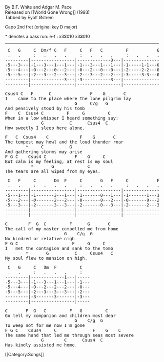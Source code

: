 By B.F. White and Adgar M. Pace<br>
Released on [[World Gone Wrong]] (1993)<br>
Tabbed by Eyolf Østrem

Capo 2nd fret (original key D major)

<nowiki>*</nowiki> denotes a bass run: e-f : x3<strong>2</strong>010 x3<strong>3</strong>010

----
<pre class="tab">
 C   G     C  Dm/f C   F     C   F   C         F           G     C       Csus4     C
 .   .     :   .   .   .     :   .   .   .     :   .   .   .     :   .   .   .     :
---------|-----------------|-------------0---|-----------------|-----------------|-----
-5---3---|-1---3---1---1---|-1---3---1---1---|-1-----1-1---0---|-1-------1-------|-1---
-5---4---|-0---2---0---2---|-0---2---0---0---|-2-----2-2---0---|-0-------2-------|-0---
-5---5---|-2---3---2---3---|-2---3---2---2---|-3-----3-3---0---|-2-------3-------|-2---
---------|-------------3---|-3-----------3---|-----------------|-3-------3-------|-3---
---------|-----------------|-----------------|-----------------|---------1-------|-----
</pre>

<pre class="verse">
Csus4 C   F      C               F    G       C
I    came to the place where the lone pilgrim lay
                           G     C/g   G
And pensively stood by his tomb
F    C  Csus4 C         F     G         C
When in a low whisper I heard something say:
              G          C      Csus4  C
How sweetly I sleep here alone.
</pre>

<pre class="verse">
F   C  Csus4    C            F    G       C
The tempest may howl and the loud thunder roar
        *     C          G
And gathering storms may arise
F G C    Csus4 C           F    G     C
But calm is my feeling, at rest is my soul
          *       G             C
The tears are all wiped from my eyes.
</pre>
<pre class="tab">
 C   F     C       Dm  F     C       G   F     C           F     C
 .   .     :   .   .   .     :   .   .   .     :   .   .   .     :
---------|-----------------|-----------------|-----------------|-----
-5---1---|-1-------3---1---|-1-------0---1---|-1-------1---1---|-1---
-<em>5</em>---<em>2</em>---|-<em>0</em>-------2---2---|-0-------0---2---|-0-------0---2---|-0---
-5---3---|-2-------3---3---|-2-------0---3---|-2-------2---3---|-2---
---------|-----------------|-----------------|-----------------|-3---
---------|-----------------|-----------------|-----------------|-----
</pre>

<pre class="verse">
C        F  G  C         F      G       C
The call of my master compelled me from home
                       G    C/g  G
No kindred or relative nigh
F G C                     F     G     C
I   met the contagion and sank to the tomb
        *       G          C     Csus4   C
My soul flew to mansion on high.
</pre>
<pre class="tab">
 C   G     C   Dm  F         C
 .   .     :   .   .   .     :
---------|-------------1---|-----
-5---3---|-1---3---1---1---|-1---
-5---4---|-0---2---2---2---|-0---
-5---5---|-2---3---3---3---|-2---
---------|-3-------3-------|-3---
---------|-----------------|-----
</pre>

<pre class="verse">
C       F  G   C         F   G         C
Go tell my companion and children most dear
                           G    C/g  G
To weep not for me now I'm gone
F G C    Csus4     C              F    G    C
The same hand that led me through seas most severe
              G        C      Csus4  C
Has kindly assisted me home.
</pre>

[[Category:Songs]]